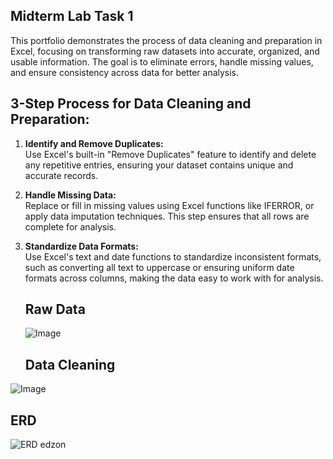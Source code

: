 ## Midterm Lab Task 1 
This portfolio demonstrates the process of data cleaning and preparation in Excel, focusing on transforming raw datasets into accurate, organized, and usable information. The goal is to eliminate errors, handle missing values, and ensure consistency across data for better analysis.

## 3-Step Process for Data Cleaning and Preparation:

1. **Identify and Remove Duplicates:**  
   Use Excel's built-in "Remove Duplicates" feature to identify and delete any repetitive entries, ensuring your dataset contains unique and accurate records.

2. **Handle Missing Data:**  
   Replace or fill in missing values using Excel functions like IFERROR, or apply data imputation techniques. This step ensures that all rows are complete for analysis.

3. **Standardize Data Formats:**  
   Use Excel's text and date functions to standardize inconsistent formats, such as converting all text to uppercase or ensuring uniform date formats across columns, making the data easy to work with for analysis.

  
   ## Raw Data
   ![Image](https://github.com/user-attachments/assets/9a69b359-e8dc-49c6-a5ca-69af4f9d4eda)
   ## Data Cleaning
![Image](https://github.com/user-attachments/assets/1eeb7573-7f63-4b14-ac0a-1fcb95974ae1)
   ## ERD
![ERD edzon](https://github.com/user-attachments/assets/16569495-902d-439c-b09f-6ad039d7a1da)

